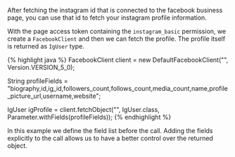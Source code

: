 After fetching the instagram id that is connected to the facebook business page, you can 
use that id to fetch your instagram profile information.

With the page access token containing the `instagram_basic` permission, we create a 
`FacebookClient` and then we can fetch the profile. The profile itself is returned as `IgUser` type.

{% highlight java %}
FacebookClient client = new DefaultFacebookClient("<page access token>", Version.VERSION_5_0);

String profileFields = "biography,id,ig_id,followers_count,follows_count,media_count,name,profile_picture_url,username,website";

IgUser igProfile = 
    client.fetchObject("<instagram profile id>", IgUser.class,
		Parameter.withFields(profileFields));
{% endhighlight %}

In this example we define the field list before the call. Adding the fields explicitly to the call allows us to have a better control over the returned object.